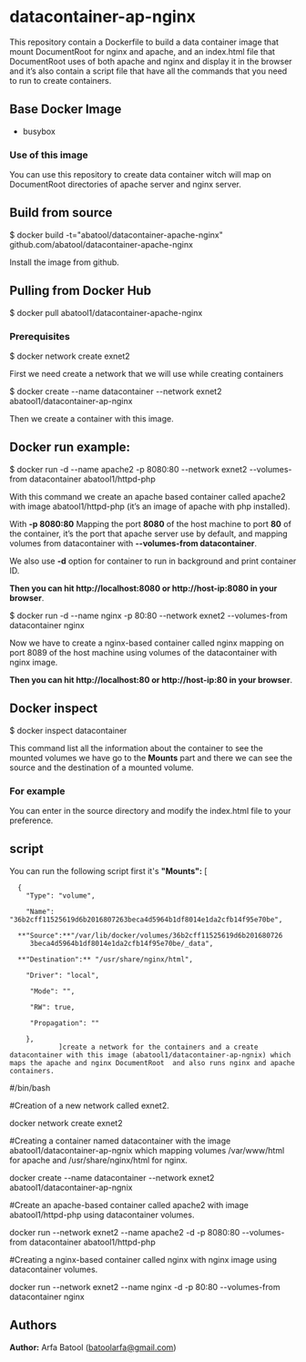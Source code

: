 
# datacontainer-ap-nginx

This repository contain a Dockerfile to build a data container image that mount DocumentRoot for nginx and apache, and an index.html file that DocumentRoot uses of both apache and nginx and display it in the browser and it’s also contain a script file that have all the commands that you need to run to create containers. 

## Base Docker Image
* busybox

### Use of this image

You can use this repository to create data container witch will map on DocumentRoot directories of apache server and nginx server.


## Build from source

$ docker build -t="abatool/datacontainer-apache-nginx" github.com/abatool/datacontainer-apache-nginx

Install the image from github.

## Pulling from Docker Hub

$ docker pull abatool1/datacontainer-apache-nginx

### Prerequisites 

$ docker network create exnet2 

First we need create a network that we will use while creating containers

$ docker create --name datacontainer --network exnet2 abatool1/datacontainer-ap-nginx

Then we create a container with this image.

## Docker run example:

$ docker run -d --name apache2 -p 8080:80 --network exnet2 --volumes-from datacontainer abatool1/httpd-php

With this command we create an apache based container called apache2 with image abatool1/httpd-php (it’s an image of apache with php installed).  

With **-p 8080:80** Mapping the port **8080** of the host machine to port **80** of the container, it’s the port that apache server use by default, and mapping volumes from datacontainer with **--volumes-from datacontainer**.

We also use **-d** option for container to run in background and print container ID.

**Then you can hit http://localhost:8080 or http://host-ip:8080 in your browser**. 

$ docker run -d --name nginx -p 80:80 --network exnet2 --volumes-from datacontainer nginx

Now we have to create a nginx-based container called nginx mapping on port 8089 of the host machine using volumes of the datacontainer with nginx image.

**Then you can hit http://localhost:80 or http://host-ip:80 in your browser**.


## Docker inspect

$ docker inspect datacontainer 

This command list all the information about the container to see the mounted volumes we have go to the **Mounts** part and there we can see the source and the destination of a mounted volume.

### For example

    

You can enter in the source directory and modify the index.html file to your preference.


## script

You can run the following script first it's **"Mounts":** [
   
      {
        "Type": "volume",
       
        "Name": "36b2cff11525619d6b2016807263beca4d5964b1df8014e1da2cfb14f95e70be",
        
      **"Source":**"/var/lib/docker/volumes/36b2cff11525619d6b201680726
         3beca4d5964b1df8014e1da2cfb14f95e70be/_data",
         
      **"Destination":** "/usr/share/nginx/html",
          
        "Driver": "local",
        
         "Mode": "",
          
         "RW": true,
          
         "Propagation": ""
           
        },
                ]create a network for the containers and a create datacontainer with this image (abatool1/datacontainer-ap-ngnix) which  maps the apache and nginx DocumentRoot  and also runs nginx and apache containers.

#/bin/bash

#Creation of a new network called exnet2.

docker network create exnet2

#Creating a container named datacontainer with the image abatool1/datacontainer-ap-ngnix which mapping volumes /var/www/html for apache and /usr/share/nginx/html for nginx.

docker create --name datacontainer --network exnet2 abatool1/datacontainer-ap-ngnix

#Create an apache-based container called apache2 with image abatool1/httpd-php using datacontainer volumes.

docker run --network exnet2 --name apache2 -d -p 8080:80 --volumes-from datacontainer abatool1/httpd-php

#Creating a nginx-based container called nginx with nginx image using datacontainer volumes.

docker run --network exnet2 --name nginx -d -p 80:80 --volumes-from datacontainer nginx


## Authors

**Author:** Arfa Batool (batoolarfa@gmail.com)



